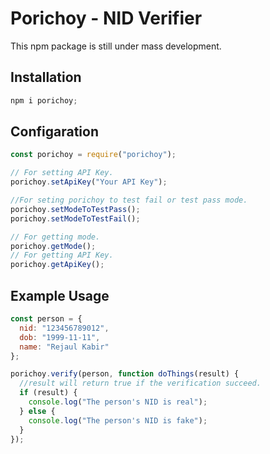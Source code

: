 # Porichoy - NID Verifier

This npm package is still under mass development.

## Installation

```js
npm i porichoy;
```

## Configaration

```js
const porichoy = require("porichoy");

// For setting API Key.
porichoy.setApiKey("Your API Key");

//For seting porichoy to test fail or test pass mode.
porichoy.setModeToTestPass();
porichoy.setModeToTestFail();

// For getting mode.
porichoy.getMode();
// For getting API Key.
porichoy.getApiKey();
```

## Example Usage

```js
const person = {
  nid: "123456789012",
  dob: "1999-11-11",
  name: "Rejaul Kabir"
};

porichoy.verify(person, function doThings(result) {
  //result will return true if the verification succeed.
  if (result) {
    console.log("The person's NID is real");
  } else {
    console.log("The person's NID is fake");
  }
});
```
